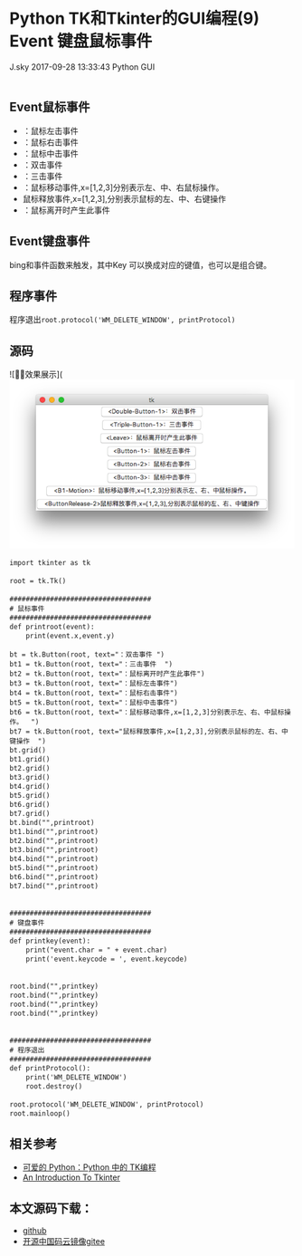 <div class="blog-article">
<h1 class="title">Python TK和Tkinter的GUI编程(9) Event 键盘鼠标事件</h1>
<span class="author">J.sky</span>
<span class="time">2017-09-28 13:33:43</span>
<span class="tag">Python GUI</span>
</div>
</br>

## Event鼠标事件

+ <Button-1>：鼠标左击事件  
+ <Button-2>：鼠标右击事件  
+ <Button-3>：鼠标中击事件  
+ <Double-Button-1>：双击事件  
+ <Triple-Button-1>：三击事件  
+ <Bx-Motion>：鼠标移动事件,x=[1,2,3]分别表示左、中、右鼠标操作。  
+ <ButtonRelease-x>鼠标释放事件,x=[1,2,3],分别表示鼠标的左、中、右键操作  
+ <Leave>：鼠标离开时产生此事件  

## Event键盘事件
bing<Key>和事件函数来触发，其中Key 可以换成对应的键值，也可以是组合键。

## 程序事件

程序退出`root.protocol('WM_DELETE_WINDOW', printProtocol)  `

## 源码

![效果展示](![输入图片说明](assets/images/media/upload/2017/09/Snip20170928_18.png)

<pre><code class="python">import tkinter as tk

root = tk.Tk()

###################################
# 鼠标事件
###################################
def printroot(event):
    print(event.x,event.y)

bt = tk.Button(root, text="<Double-Button-1>：双击事件 ")
bt1 = tk.Button(root, text="<Triple-Button-1>：三击事件  ")
bt2 = tk.Button(root, text="<Leave>：鼠标离开时产生此事件")
bt3 = tk.Button(root, text="<Button-1>：鼠标左击事件")
bt4 = tk.Button(root, text="<Button-2>：鼠标右击事件")
bt5 = tk.Button(root, text="<Button-3>：鼠标中击事件")
bt6 = tk.Button(root, text="<B1-Motion>：鼠标移动事件,x=[1,2,3]分别表示左、右、中鼠标操作。  ")
bt7 = tk.Button(root, text="<ButtonRelease-2>鼠标释放事件,x=[1,2,3],分别表示鼠标的左、右、中键操作  ")
bt.grid()
bt1.grid()
bt2.grid()
bt3.grid()
bt4.grid()
bt5.grid()
bt6.grid()
bt7.grid()
bt.bind("<Double-Button-1>",printroot)
bt1.bind("<Triple-Button-1>",printroot)
bt2.bind("<Leave>",printroot)
bt3.bind("<Button-1>",printroot)
bt4.bind("<Button-2>",printroot)
bt5.bind("<Button-3>",printroot)
bt6.bind("<B1-Motion>",printroot)
bt7.bind("<ButtonRelease-2>",printroot)


###################################
# 键盘事件
###################################
def printkey(event):
    print("event.char = " + event.char)
    print('event.keycode = ', event.keycode)  


root.bind("<Shift_R>",printkey)
root.bind("<Shift_L>",printkey)
root.bind("<Return>",printkey)
root.bind("<Key>",printkey)


###################################
# 程序退出
###################################
def printProtocol():  
    print('WM_DELETE_WINDOW')  
    root.destroy() 

root.protocol('WM_DELETE_WINDOW', printProtocol)  
root.mainloop()
</code></pre>

## 相关参考

+ [可爱的 Python：Python 中的 TK编程](https://www.ibm.com/developerworks/cn/linux/sdk/python/charm-12/index.html)
+ [An Introduction To Tkinter](http://effbot.org/tkinterbook/tkinter-index.htm)

## 本文源码下载：

+ [github](https://github.com/bosichong/17python.com/tree/master/gui)
+ [开源中国码云镜像gitee](https://gitee.com/J_Sky/17python.com/tree/master/gui)